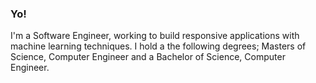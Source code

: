 ### Yo!
I'm a Software Engineer, working to build responsive applications with machine learning techniques.
I hold a the following degrees; Masters of Science, Computer Engineer and a Bachelor of Science, Computer Engineer.
